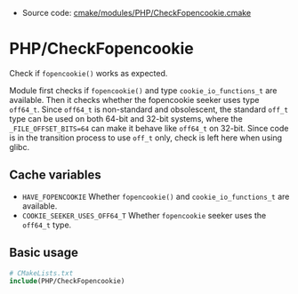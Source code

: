 <!-- This is auto-generated file. -->
* Source code: [cmake/modules/PHP/CheckFopencookie.cmake](https://github.com/petk/php-build-system/blob/master/cmake/cmake/modules/PHP/CheckFopencookie.cmake)

# PHP/CheckFopencookie

Check if `fopencookie()` works as expected.

Module first checks if `fopencookie()` and type `cookie_io_functions_t` are
available. Then it checks whether the fopencookie seeker uses type `off64_t`.
Since `off64_t` is non-standard and obsolescent, the standard `off_t` type can
be used on both 64-bit and 32-bit systems, where the `_FILE_OFFSET_BITS=64` can
make it behave like `off64_t` on 32-bit. Since code is in the transition process
to use `off_t` only, check is left here when using glibc.

## Cache variables

* `HAVE_FOPENCOOKIE`
  Whether `fopencookie()` and `cookie_io_functions_t` are available.
* `COOKIE_SEEKER_USES_OFF64_T`
  Whether `fopencookie` seeker uses the `off64_t` type.

## Basic usage

```cmake
# CMakeLists.txt
include(PHP/CheckFopencookie)
```
